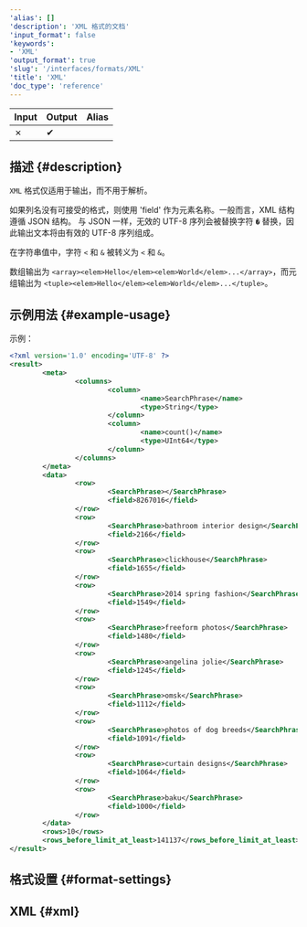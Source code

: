 ```yaml
---
'alias': []
'description': 'XML 格式的文档'
'input_format': false
'keywords':
- 'XML'
'output_format': true
'slug': '/interfaces/formats/XML'
'title': 'XML'
'doc_type': 'reference'
---
```


| Input | Output | Alias |
|-------|--------|-------|
| ✗     | ✔      |       |

## 描述 {#description}

`XML` 格式仅适用于输出，而不用于解析。

如果列名没有可接受的格式，则使用 'field' 作为元素名称。一般而言，XML 结构遵循 JSON 结构。
与 JSON 一样，无效的 UTF-8 序列会被替换字符 `�` 替换，因此输出文本将由有效的 UTF-8 序列组成。

在字符串值中，字符 `<` 和 `&` 被转义为 `<` 和 `&`。

数组输出为 `<array><elem>Hello</elem><elem>World</elem>...</array>`，而元组输出为 `<tuple><elem>Hello</elem><elem>World</elem>...</tuple>`。

## 示例用法 {#example-usage}

示例：

```xml
<?xml version='1.0' encoding='UTF-8' ?>
<result>
        <meta>
                <columns>
                        <column>
                                <name>SearchPhrase</name>
                                <type>String</type>
                        </column>
                        <column>
                                <name>count()</name>
                                <type>UInt64</type>
                        </column>
                </columns>
        </meta>
        <data>
                <row>
                        <SearchPhrase></SearchPhrase>
                        <field>8267016</field>
                </row>
                <row>
                        <SearchPhrase>bathroom interior design</SearchPhrase>
                        <field>2166</field>
                </row>
                <row>
                        <SearchPhrase>clickhouse</SearchPhrase>
                        <field>1655</field>
                </row>
                <row>
                        <SearchPhrase>2014 spring fashion</SearchPhrase>
                        <field>1549</field>
                </row>
                <row>
                        <SearchPhrase>freeform photos</SearchPhrase>
                        <field>1480</field>
                </row>
                <row>
                        <SearchPhrase>angelina jolie</SearchPhrase>
                        <field>1245</field>
                </row>
                <row>
                        <SearchPhrase>omsk</SearchPhrase>
                        <field>1112</field>
                </row>
                <row>
                        <SearchPhrase>photos of dog breeds</SearchPhrase>
                        <field>1091</field>
                </row>
                <row>
                        <SearchPhrase>curtain designs</SearchPhrase>
                        <field>1064</field>
                </row>
                <row>
                        <SearchPhrase>baku</SearchPhrase>
                        <field>1000</field>
                </row>
        </data>
        <rows>10</rows>
        <rows_before_limit_at_least>141137</rows_before_limit_at_least>
</result>
```

## 格式设置 {#format-settings}

## XML {#xml}

